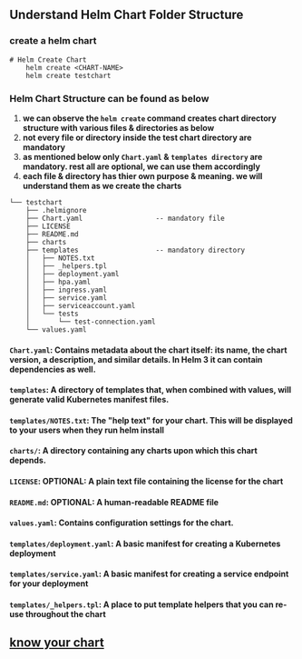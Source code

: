 ## Understand Helm Chart Folder Structure

### create a helm chart 

```t
# Helm Create Chart
    helm create <CHART-NAME>
    helm create testchart
```

### Helm Chart Structure can be found as below 

1. **we can observe the `helm create` command creates chart directory structure with various files & directories as below**
1. **not every file or directory inside the test chart directory are mandatory**
2. **as mentioned below only `Chart.yaml` & `templates directory` are mandatory. rest all are optional, we can use them accordingly**
3. **each file & directory has thier own purpose & meaning. we will understand them as we create the charts**

```t
└── testchart
    ├── .helmignore
    ├── Chart.yaml                  -- mandatory file 
    ├── LICENSE
    ├── README.md
    ├── charts
    ├── templates                   -- mandatory directory
    │   ├── NOTES.txt
    │   ├── _helpers.tpl
    │   ├── deployment.yaml
    │   ├── hpa.yaml
    │   ├── ingress.yaml
    │   ├── service.yaml
    │   ├── serviceaccount.yaml
    │   └── tests
    │       └── test-connection.yaml
    └── values.yaml
```

#### `Chart.yaml`:          **Contains metadata about the chart itself: its name, the chart version, a description, and similar details. In Helm 3 it can contain dependencies as well.**
#### `templates`:           **A directory of templates that, when combined with values, will generate valid Kubernetes manifest files.**
#### `templates/NOTES.txt`: **The "help text" for your chart. This will be displayed to your users when they run helm install**
#### `charts/`:             **A directory containing any charts upon which this chart depends.**
#### `LICENSE`:             **OPTIONAL: A plain text file containing the license for the chart**
#### `README.md`:           **OPTIONAL: A human-readable README file**
#### `values.yaml`:         **Contains configuration settings for the chart.**
#### `templates/deployment.yaml`: **A basic manifest for creating a Kubernetes deployment**
#### `templates/service.yaml`: **A basic manifest for creating a service endpoint for your deployment**
#### `templates/_helpers.tpl`: **A place to put template helpers that you can re-use throughout the chart**





## [know your chart](https://github.com/lerndevops/helm-charts/blob/main/04-work-with-helm-charts/00-helm-chart-structure/know-your-chart.md) 

